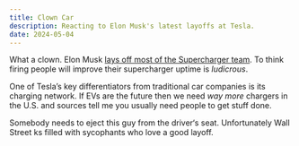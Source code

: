 ```yaml
---
title: Clown Car
description: Reacting to Elon Musk's latest layoffs at Tesla.
date: 2024-05-04
---
```


What a clown. Elon Musk [lays off most of the Supercharger team](https://www.theverge.com/2024/5/3/24147402/tesla-supercharger-layoffs-stalled-ev-infrastructure-projects). To think firing people will improve their supercharger uptime is *ludicrous*.

One of Tesla’s key differentiators from traditional car companies is its charging network. If EVs are the future then we need *way more* chargers in the U.S. and sources tell me you usually need people to get stuff done.

Somebody needs to eject this guy from the driver‘s seat. Unfortunately Wall Street ks filled with sycophants who love a good layoff.